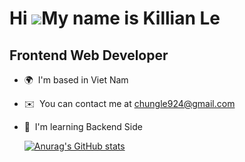 Hi ![](https://user-images.githubusercontent.com/18350557/176309783-0785949b-9127-417c-8b55-ab5a4333674e.gif)My name is Killian Le
==================================================================================================================================

Frontend Web Developer
----------------------

* 🌍  I'm based in Viet Nam
* ✉️  You can contact me at [chungle924@gmail.com](mailto:chungle924@gmail.com)
* 🧠  I'm learning Backend Side

  [![Anurag's GitHub stats](https://github-readme-stats.vercel.app/api?username=anuraghazra)](https://github.com/anuraghazra/github-readme-stats)
